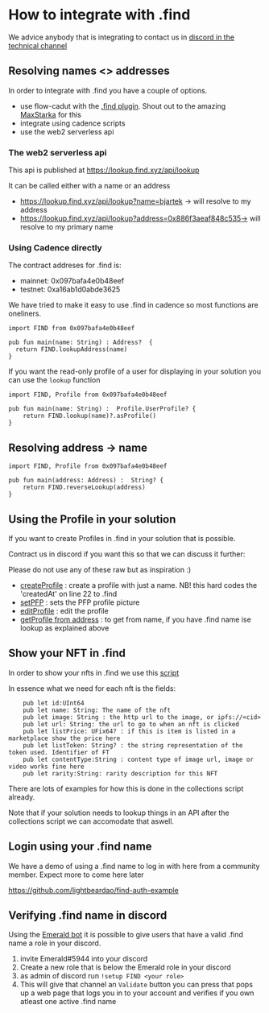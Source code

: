 # How to integrate with .find

We advice anybody that is integrating to contact us in [discord in the technical channel](https://discord.gg/8a27XMx8Zp) 


## Resolving names <> addresses
In order to integrate with .find you have a couple of options. 

 - use flow-cadut with the [.find plugin](https://codesandbox.io/s/lqcw0). Shout out to the amazing [MaxStarka](https://github.com/maxstalker) for this
 - integrate using cadence scripts 
 - use the web2 serverless api
 
 
### The web2 serverless api

This api is published at  https://lookup.find.xyz/api/lookup

It can be called either with a name or an address

- https://lookup.find.xyz/api/lookup?name=bjartek -> will resolve to my address
- https://lookup.find.xyz/api/lookup?address=0x886f3aeaf848c535-> will resolve to my primary name 


### Using Cadence directly

The contract addreses for .find is:
 - mainnet: 0x097bafa4e0b48eef
 - testnet: 0xa16ab1d0abde3625 


We have tried to make it easy to use .find in cadence so most functions are oneliners. 

```
import FIND from 0x097bafa4e0b48eef

pub fun main(name: String) : Address?  {
  return FIND.lookupAddress(name)
}
```

If you want the read-only profile of a user for displaying in your solution you can use the `lookup` function
```
import FIND, Profile from 0x097bafa4e0b48eef

pub fun main(name: String) :  Profile.UserProfile? {
    return FIND.lookup(name)?.asProfile()
}
```

## Resolving address -> name

```
import FIND, Profile from 0x097bafa4e0b48eef

pub fun main(address: Address) :  String? {
    return FIND.reverseLookup(address)
}
```

## Using the Profile in your solution

If you want to create Profiles in .find in your solution that is possible. 

Contract us in discord if you want this so that we can discuss it further:


Please do not use any of these raw but as inspiration :)

 - [createProfile](transactions/createProfile.cdc) : create a profile with just a name. NB! this hard codes the  'createdAt' on line 22 to .find 
 - [setPFP](transactions/setProfile) : sets the PFP profile picture
 - [editProfile](transactions/editProfile) : edit the profile
 - [getProfile from address](scripts/profile.cdc) : to get from name, if you have .find name ise lookup as explained above
 

## Show your NFT in .find

In order to show your nfts in .find we use this [script](scripts/collections.cdc)

In essence what we need for each nft is the fields:
```
	pub let id:UInt64
	pub let name: String: The name of the nft
	pub let image: String : the http url to the image, or ipfs://<cid>
	pub let url: String: the url to go to when an nft is clicked
	pub let listPrice: UFix64? : if this is item is listed in a marketplace show the price here
	pub let listToken: String? : the string representation of the token used. Identifier of FT
	pub let contentType:String : content type of image url, image or video works fine here
	pub let rarity:String: rarity description for this NFT
```

There are lots of examples for how this is done in the collections script already. 

Note that if your solution needs to lookup things in an API after the collections script we can accomodate that aswell.

## Login using your .find name

We have a demo of using a .find name to log in with here from a community member. Expect more to come here later

https://github.com/lightbeardao/find-auth-example

## Verifying .find name in discord

Using the [Emerald bot](https://github.com/jacob-tucker/blocto-auth-discord-bot) it is possible to give users that have a valid .find name a role in your discord. 

1. invite Emerald#5944 into your discord
2. Create a new role that is below the Emerald role in your discord
3. as admin of discord run `!setup FIND <your role>`
4. This will give that channel an `Validate` button you can press that pops up a web page that logs you in to your account and verifies if you own atleast one active .find name
 

